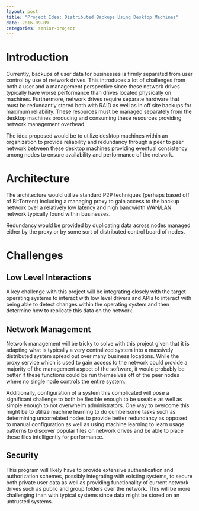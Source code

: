 ```yaml
---
layout: post
title: "Project Idea: Distributed Backups Using Desktop Machines"
date: 2016-09-09
categories: senior-project
---
```

# Introduction

Currently, backups of user data for businesses is firmly separated from user control by use of network drives. This introduces a lot of challenges from both a user and a management perspective since these network drives typically have worse performance than drives located physically on machines. Furthermore, network drives require separate hardware that must be redundantly stored both with RAID as well as in off site backups for maximum reliability. These resources must be managed separately from the desktop machines producing and consuming these resources providing network management overhead.

The idea proposed would be to utilize desktop machines within an organization to provide reliability and redundancy through a peer to peer network between these desktop machines providing eventual consistency among nodes to ensure availability and performance of the network.

# Architecture

The architecture would utilize standard P2P techniques (perhaps based off of BitTorrent) including a managing proxy to gain access to the backup network over a relatively low latency and high bandwidth WAN/LAN network typically found within businesses.

Redundancy would be provided by duplicating data across nodes managed either by the proxy or by some sort of distributed control board of nodes.

# Challenges

## Low Level Interactions

A key challenge with this project will be integrating closely with the target operating systems to interact with low level drivers and APIs to interact with being able to detect changes within the operating system and then determine how to replicate this data on the network.

## Network Management

Network management will be tricky to solve with this project given that it is adapting what is typically a very centralized system into a massively distributed system spread out over many business locations. While the proxy service which is used to gain access to the network could provide a majority of the management aspect of the software, it would probably be better if these functions could be run themselves off of the peer nodes where no single node controls the entire system.

Additionally, configuration of a system this complicated will pose a significant challenge to both be flexible enough to be useable as well as simple enough to not overwhelm administrators. One way to overcome this might be to utilize machine learning to do cumbersome tasks such as determining uncorrelated nodes to provide better redundancy as opposed to manual configuration as well as using machine learning to learn usage patterns to discover popular files on network drives and be able to place these files intelligently for performance.

## Security

This program will likely have to provide extensive authentication and authorization schemes, possibly integrating with existing systems, to secure both private user data as well as providing functionality of current network drives such as public and group folders over the network. This will be more challenging than with typical systems since data might be stored on an untrusted systems.
